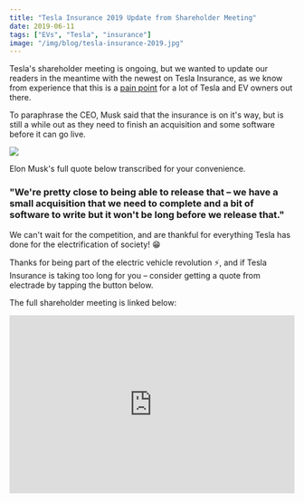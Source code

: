 ```yaml
---
title: "Tesla Insurance 2019 Update from Shareholder Meeting"
date: 2019-06-11
tags: ["EVs", "Tesla", "insurance"]
image: "/img/blog/tesla-insurance-2019.jpg"
---
```



Tesla's shareholder meeting is ongoing, but we wanted to update our readers in the meantime with the newest on Tesla Insurance, as we know from experience that this is a [pain point](https://electrade.app/why-electrade) for a lot of Tesla and EV owners out there.

To paraphrase the CEO, Musk said that the insurance is on it's way, but is still a while out as they need to finish an acquisition and some software before it can go live.

![](/img/blog/whats-the-status-of-tesla-insurance.png)

Elon Musk's full quote below transcribed for your convenience.

### "We're pretty close to being able to release that – we have a small acquisition that we need to complete and a bit of software to write but it won't be long before we release that."


We can't wait for the competition, and are thankful for everything Tesla has done for the electrification of society! 😁

Thanks for being part of the electric vehicle revolution ⚡️, and if Tesla Insurance is taking too long for you – consider getting a quote from electrade by tapping the button below.


The full shareholder meeting is linked below:
<iframe width="100%" height="315" src="https://www.youtube.com/embed/Va5i42D13cI" frameborder="0" allow="accelerometer; autoplay; encrypted-media; gyroscope; picture-in-picture" allowfullscreen></iframe>